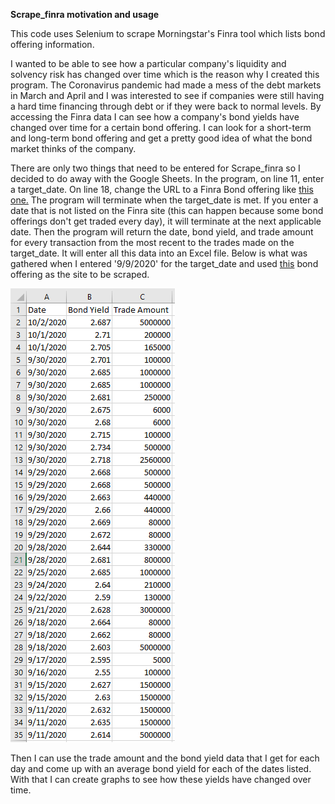 **Scrape_finra motivation and usage**

This code uses Selenium to scrape Morningstar's Finra tool which lists bond offering information.

I wanted to be able to see how a particular company's liquidity and solvency risk has changed over time which is the reason why I created this program. The Coronavirus pandemic had made a mess of the debt markets in March and April and I was interested to see if companies were still having a hard time financing through debt or if they were back to normal levels. By accessing the Finra data I can see how a company's bond yields have changed over time for a certain bond offering. I can look for a short-term and long-term bond offering and get a pretty good idea of what the bond market thinks of the company. 

There are only two things that need to be entered for Scrape_finra so I decided to do away with the Google Sheets. In the program, on line 11, enter a target_date. On line 18, change the URL to a Finra Bond offering like [this one.](http://finra-markets.morningstar.com/BondCenter/BondTradeActivitySearchResult.jsp?ticker=C931349&startdate=11%2F12%2F2019&enddate=11%2F12%2F2020) The program will terminate when the target_date is met. If you enter a date that is not listed on the Finra site (this can happen because some bond offerings don't get traded every day), it will terminate at the next applicable date. Then the program will return the date, bond yield, and trade amount for every transaction from the most recent to the trades made on the target_date. It will enter all this data into an Excel file. Below is what was gathered when I entered '9/9/2020' for the target_date and used [this](http://finra-markets.morningstar.com/BondCenter/BondTradeActivitySearchResult.jsp?ticker=C931349&startdate=11%2F12%2F2019&enddate=11%2F12%2F2020) bond offering as the site to be scraped. 

![fin_image_1](https://github.com/rossleavitt/stock_analysis/blob/main/images/fin_img_1.PNG) 

Then I can use the trade amount and the bond yield data that I get for each day and come up with an average bond yield for each of the dates listed. With that I can create graphs to see how these yields have changed over time.
